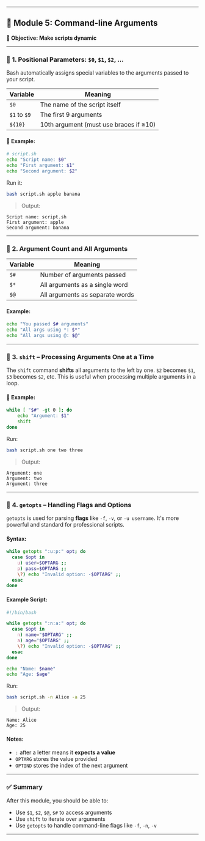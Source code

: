 
---

## 📘 Module 5: Command-line Arguments

**🎯 Objective: Make scripts dynamic**

---

### 🔹 **1. Positional Parameters: `$0`, `$1`, `$2`, ...**

Bash automatically assigns special variables to the arguments passed to your script.

| Variable     | Meaning                                |
| ------------ | -------------------------------------- |
| `$0`         | The name of the script itself          |
| `$1` to `$9` | The first 9 arguments                  |
| `${10}`      | 10th argument (must use braces if ≥10) |

#### 🧪 Example:

```bash
# script.sh
echo "Script name: $0"
echo "First argument: $1"
echo "Second argument: $2"
```

Run it:

```bash
bash script.sh apple banana
```

> Output:

```
Script name: script.sh
First argument: apple
Second argument: banana
```

---

### 🔹 **2. Argument Count and All Arguments**

| Variable | Meaning                         |
| -------- | ------------------------------- |
| `$#`     | Number of arguments passed      |
| `$*`     | All arguments as a single word  |
| `$@`     | All arguments as separate words |

#### Example:

```bash
echo "You passed $# arguments"
echo "All args using *: $*"
echo "All args using @: $@"
```

---

### 🔹 **3. `shift` – Processing Arguments One at a Time**

The `shift` command **shifts** all arguments to the left by one. `$2` becomes `$1`, `$3` becomes `$2`, etc. This is useful when processing multiple arguments in a loop.

#### 🧪 Example:

```bash
while [ "$#" -gt 0 ]; do
    echo "Argument: $1"
    shift
done
```

Run:

```bash
bash script.sh one two three
```

> Output:

```
Argument: one
Argument: two
Argument: three
```

---

### 🔹 **4. `getopts` – Handling Flags and Options**

`getopts` is used for parsing **flags** like `-f`, `-v`, or `-u username`. It's more powerful and standard for professional scripts.

#### Syntax:

```bash
while getopts ":u:p:" opt; do
  case $opt in
    u) user=$OPTARG ;;
    p) pass=$OPTARG ;;
    \?) echo "Invalid option: -$OPTARG" ;;
  esac
done
```

#### Example Script:

```bash
#!/bin/bash

while getopts ":n:a:" opt; do
  case $opt in
    n) name="$OPTARG" ;;
    a) age="$OPTARG" ;;
    \?) echo "Invalid option: -$OPTARG" ;;
  esac
done

echo "Name: $name"
echo "Age: $age"
```

Run:

```bash
bash script.sh -n Alice -a 25
```

> Output:

```
Name: Alice
Age: 25
```

#### Notes:

* `:` after a letter means it **expects a value**
* `OPTARG` stores the value provided
* `OPTIND` stores the index of the next argument

---

### ✅ Summary

After this module, you should be able to:

* Use `$1`, `$2`, `$@`, `$#` to access arguments
* Use `shift` to iterate over arguments
* Use `getopts` to handle command-line flags like `-f`, `-n`, `-v`

---
